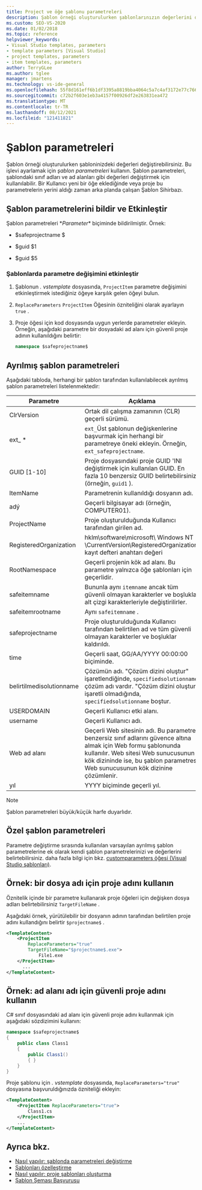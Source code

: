 ```yaml
---
title: Project ve öğe şablonu parametreleri
description: Şablon örneği oluşturulurken şablonlarınızın değerlerini değiştirmek için şablon parametrelerini nasıl kullanacağınızı öğrenin.
ms.custom: SEO-VS-2020
ms.date: 01/02/2018
ms.topic: reference
helpviewer_keywords:
- Visual Studio templates, parameters
- template parameters [Visual Studio]
- project templates, parameters
- item templates, parameters
author: TerryGLee
ms.author: tglee
manager: jmartens
ms.technology: vs-ide-general
ms.openlocfilehash: 55f8d161eff6b1df3395a8819bba4064c5a7c4af3172e77c7669a3d3b2b340f8
ms.sourcegitcommit: c72b2f603e1eb3a4157f00926df2e263831ea472
ms.translationtype: MT
ms.contentlocale: tr-TR
ms.lasthandoff: 08/12/2021
ms.locfileid: "121411821"
---
```

# <a name="template-parameters"></a>Şablon parametreleri

Şablon örneği oluşturulurken şabloninizdeki değerleri değiştirebilirsiniz. Bu işlevi ayarlamak için *şablon parametreleri* kullanın. Şablon parametreleri, şablondaki sınıf adları ve ad alanları gibi değerleri değiştirmek için kullanılabilir. Bir Kullanıcı yeni bir öğe eklediğinde veya proje bu parametrelerin yerini aldığı zaman arka planda çalışan Şablon Sihirbazı.

## <a name="declare-and-enable-template-parameters"></a>Şablon parametrelerini bildir ve Etkinleştir

Şablon parametreleri $*Parameter*$ biçiminde bildirilmiştir. Örnek:

- $safeprojectname $

- $guid $1

- $guid $5

### <a name="enable-parameter-substitution-in-templates"></a>Şablonlarda parametre değişimini etkinleştir

1. Şablonun *. vstemplate* dosyasında, `ProjectItem` parametre değişimini etkinleştirmek istediğiniz öğeye karşılık gelen öğeyi bulun.

1. `ReplaceParameters` `ProjectItem` Öğesinin özniteliğini olarak ayarlayın `true` .

1. Proje öğesi için kod dosyasında uygun yerlerde parametreler ekleyin. Örneğin, aşağıdaki parametre bir dosyadaki ad alanı için güvenli proje adının kullanıldığını belirtir:

    ```csharp
    namespace $safeprojectname$
    ```

## <a name="reserved-template-parameters"></a>Ayrılmış şablon parametreleri

Aşağıdaki tabloda, herhangi bir şablon tarafından kullanılabilecek ayrılmış şablon parametreleri listelenmektedir:

|Parametre|Açıklama|
|---------------|-----------------|
|ClrVersion|Ortak dil çalışma zamanının (CLR) geçerli sürümü.|
|ext_ *|`ext_`Üst şablonun değişkenlerine başvurmak için herhangi bir parametreye öneki ekleyin. Örneğin, `ext_safeprojectname`.|
|GUID [1-10]|Proje dosyasındaki proje GUID 'INI değiştirmek için kullanılan GUID. En fazla 10 benzersiz GUID belirtebilirsiniz (örneğin, `guid1` ).|
|ItemName|Parametrenin kullanıldığı dosyanın adı.|
|adý|Geçerli bilgisayar adı (örneğin, COMPUTER01).|
|ProjectName|Proje oluşturulduğunda Kullanıcı tarafından girilen ad.|
|RegisteredOrganization|hklm\software\microsoft\ Windows NT \CurrentVersion\RegisteredOrganization. kayıt defteri anahtarı değeri|
|RootNamespace|Geçerli projenin kök ad alanı. Bu parametre yalnızca öğe şablonları için geçerlidir.|
|safeitemname|Bununla aynı `itemname` ancak tüm güvenli olmayan karakterler ve boşluklar alt çizgi karakterleriyle değiştirilirler.|
|safeitemrootname|Aynı `safeitemname` .|
|safeprojectname|Proje oluşturulduğunda Kullanıcı tarafından belirtilen ad ve tüm güvenli olmayan karakterler ve boşluklar kaldırıldı.|
|time|Geçerli saat, GG/AA/YYYY 00:00:00 biçiminde.|
|belirtilmedisolutionname|Çözümün adı. "Çözüm dizini oluştur" işaretlendiğinde, `specifiedsolutionname` çözüm adı vardır. "Çözüm dizini oluştur" işaretli olmadığında, `specifiedsolutionname` boştur.|
|USERDOMAIN|Geçerli Kullanıcı etki alanı.|
|username|Geçerli Kullanıcı adı.|
|Web ad alanı|Geçerli Web sitesinin adı. Bu parametre, benzersiz sınıf adlarını güvence altına almak için Web formu şablonunda kullanılır. Web sitesi Web sunucusunun kök dizininde ise, bu şablon parametresi Web sunucusunun kök dizinine çözümlenir.|
|yıl|YYYY biçiminde geçerli yıl.|

> [!NOTE]
> Şablon parametreleri büyük/küçük harfe duyarlıdır.

## <a name="custom-template-parameters"></a>Özel şablon parametreleri

Parametre değiştirme sırasında kullanılan varsayılan ayrılmış şablon parametrelerine ek olarak kendi şablon parametrelerinizi ve değerlerini belirtebilirsiniz. daha fazla bilgi için bkz. [customparameters öğesi (Visual Studio şablonları)](../extensibility/customparameters-element-visual-studio-templates.md).

## <a name="example-use-the-project-name-for-a-file-name"></a>Örnek: bir dosya adı için proje adını kullanın

Öznitelik içinde bir parametre kullanarak proje öğeleri için değişken dosya adları belirtebilirsiniz `TargetFileName` .

Aşağıdaki örnek, yürütülebilir bir dosyanın adının tarafından belirtilen proje adını kullandığını belirtir `$projectname$` .

```xml
<TemplateContent>
    <ProjectItem
        ReplaceParameters="true"
        TargetFileName="$projectname$.exe">
            File1.exe
    </ProjectItem>
      ...
</TemplateContent>
```

## <a name="example-use-the-safe-project-name-for-the-namespace-name"></a>Örnek: ad alanı adı için güvenli proje adını kullanın

C# sınıf dosyasındaki ad alanı için güvenli proje adını kullanmak için aşağıdaki sözdizimini kullanın:

```csharp
namespace $safeprojectname$
{
    public class Class1
    {
        public Class1()
        { }
    }
}
```

Proje şablonu için *. vstemplate* dosyasında, `ReplaceParameters="true"` dosyasına başvuruldığınızda özniteliği ekleyin:

```xml
<TemplateContent>
    <ProjectItem ReplaceParameters="true">
        Class1.cs
    </ProjectItem>
    ...
</TemplateContent>
```

## <a name="see-also"></a>Ayrıca bkz.

- [Nasıl yapılır: şablonda parametreleri değiştirme](how-to-substitute-parameters-in-a-template.md)
- [Şablonları özelleştirme](../ide/customizing-project-and-item-templates.md)
- [Nasıl yapılır: proje şablonları oluşturma](../ide/how-to-create-project-templates.md)
- [Şablon Şeması Başvurusu](../extensibility/visual-studio-template-schema-reference.md)
